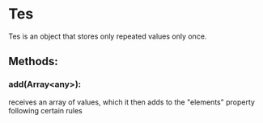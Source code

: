 # Tes
Tes is an object that stores only repeated values only once.

## Methods:

### add(Array\<any\>):
receives an array of values, which it then adds to the "elements" property following certain rules
